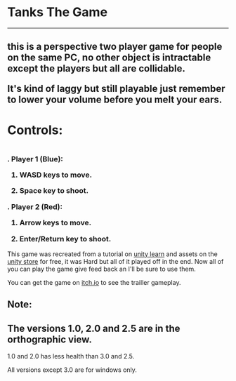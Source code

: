 <h1>Tanks The Game</h1>
<hr>
<h2>this is a perspective two player game for people on the same PC, no other object is intractable except the players but all are collidable.<break>
 
It's kind of laggy but still playable just remember to lower your volume before you melt your ears.</h2>

<div><h1>Controls:<h1>
<h3>. Player 1 (Blue):
 
1.  WASD keys to move.
  
2.  Space key to shoot.

. Player 2 (Red):
 
1.  Arrow keys to move.
  
2.  Enter/Return key to shoot.</h3>
  <div>

<p>
 This game was recreated from a tutorial on <a href="https://learn.unity.com/">unity learn</a> and assets on the <a href="https://store.unity3d.com">unity store</a> for free,
 it was Hard but all of it played off in the end.<break>
 Now all of you can play the game give feed back an I'll be sure to use them.
</p>
<p>You can get the game on <a href="https://knownkreatives.itch.io/tanks-v3">itch.io</a> to see the trailler gameplay.</p>
<h2>Note:<h2>
 
<h2>The versions 1.0, 2.0 and 2.5 are in the orthographic view.</h2>

<p>1.0 and 2.0 has less health than 3.0 and 2.5.</p>
<p>All versions except 3.0 are for windows only.</p>
